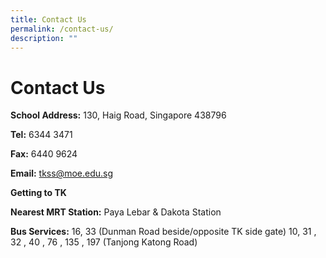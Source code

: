 ```yaml
---
title: Contact Us
permalink: /contact-us/
description: ""
---
```

# Contact Us
**School Address:** 130, Haig Road, Singapore 438796

**Tel:** 6344 3471

**Fax:** 6440 9624

**Email:** [tkss@moe.edu.sg](http://tkss.24k-designs.com/mailto:tkss@moe.edu.sg)

**Getting to TK**

**Nearest MRT Station:** Paya Lebar & Dakota Station

**Bus Services:** 16, 33 (Dunman Road beside/opposite TK side gate) 10, 31 , 32 , 40 , 76 , 135 , 197 (Tanjong Katong Road)